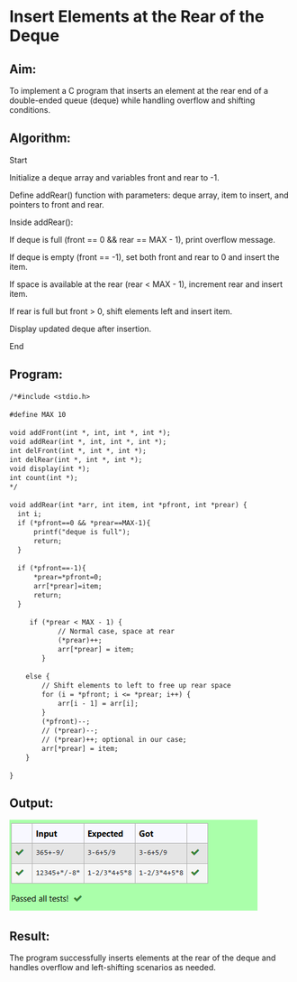 # Insert Elements at the Rear of the Deque

## Aim:
To implement a C program that inserts an element at the rear end of a double-ended queue (deque) while handling overflow and shifting conditions.

## Algorithm:
Start

Initialize a deque array and variables front and rear to -1.

Define addRear() function with parameters: deque array, item to insert, and pointers to front and rear.

Inside addRear():

If deque is full (front == 0 && rear == MAX - 1), print overflow message.

If deque is empty (front == -1), set both front and rear to 0 and insert the item.

If space is available at the rear (rear < MAX - 1), increment rear and insert item.

If rear is full but front > 0, shift elements left and insert item.

Display updated deque after insertion.

End

## Program:
```
/*#include <stdio.h>

#define MAX 10

void addFront(int *, int, int *, int *);
void addRear(int *, int, int *, int *);
int delFront(int *, int *, int *);
int delRear(int *, int *, int *);
void display(int *);
int count(int *);
*/

void addRear(int *arr, int item, int *pfront, int *prear) {
  int i;
  if (*pfront==0 && *prear==MAX-1){
      printf("deque is full");
      return;
  }
  
  if (*pfront==-1){
      *prear=*pfront=0;
      arr[*prear]=item;
      return;
  }
  
     if (*prear < MAX - 1) {
            // Normal case, space at rear
            (*prear)++;
            arr[*prear] = item;
        } 
    
    else {
        // Shift elements to left to free up rear space
        for (i = *pfront; i <= *prear; i++) {
            arr[i - 1] = arr[i];
        }
        (*pfront)--;
        // (*prear)--;
        // (*prear)++; optional in our case;
        arr[*prear] = item;
    }
  
}

```

## Output:
![alt text](image-2.png)
## Result:
The program successfully inserts elements at the rear of the deque and handles overflow and left-shifting scenarios as needed.

